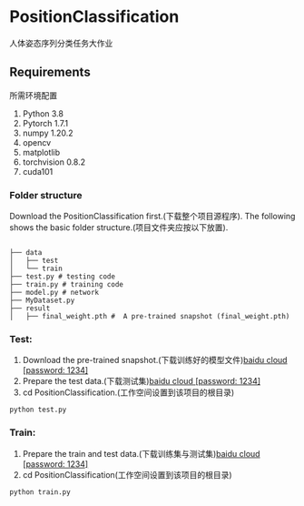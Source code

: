 # PositionClassification
人体姿态序列分类任务大作业
## Requirements
所需环境配置
1. Python 3.8 
2. Pytorch 1.7.1
3. numpy 1.20.2
4. opencv
5. matplotlib
6. torchvision 0.8.2
7. cuda101

### Folder structure
Download the PositionClassification first.(下载整个项目源程序).
The following shows the basic folder structure.(项目文件夹应按以下放置).
```

├── data
│   ├── test
│   └── train
├── test.py # testing code
├── train.py # training code
├── model.py # network
├── MyDataset.py
├── result
│   ├── final_weight.pth #  A pre-trained snapshot (final_weight.pth)
```
### Test: 
1) Download the pre-trained snapshot.(下载训练好的模型文件)<a href="https://pan.baidu.com/s/1MNGYunvonFvSpZJLGCu19Q">baidu cloud [password: 1234]</a>
2) Prepare the test data.(下载测试集)<a href="https://pan.baidu.com/s/1gfiTziz4RCRHImRrG-EIPw">baidu cloud [password: 1234]</a>
3) cd PositionClassification.(工作空间设置到该项目的根目录)
```
python test.py 
```

### Train: 
1) Prepare the train and test data.(下载训练集与测试集)<a href="https://pan.baidu.com/s/1gfiTziz4RCRHImRrG-EIPw">baidu cloud [password: 1234]</a>
2) cd PositionClassification(工作空间设置到该项目的根目录)
```
python train.py 
